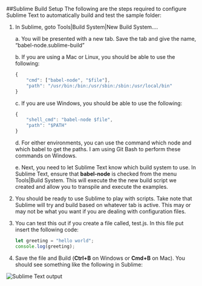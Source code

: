##Sublime Build Setup
The following are the steps required to configure Sublime Text to automatically build and test the sample folder:

1.	In Sublime, goto Tools|Build System|New Build System….
	
	a.	You will be presented with a new tab.  Save the tab and give the name, “babel-node.sublime-build”

	b.	If you are using a Mac or Linux, you should be able to use the following:

	``` javascript
	{
		"cmd": ["babel-node", "$file"],
		"path": "/usr/bin:/bin:/usr/sbin:/sbin:/usr/local/bin"
	}
	```
	
	c.	If you are use Windows, you should be able to use the following:

	``` javascript
	{
		"shell_cmd": "babel-node $file",
		"path": "$PATH"
	}
	```

	d.	For either environments, you can use the command which node and which babel to get the paths.  I am using Git Bash to perform these commands on Windows.

	e.	Next, you need to let Sublime Text know which build system to use.  In Sublime Text, ensure that **babel-node** is checked from the menu Tools|Build System.  This will execute the the new build script we created and allow you to transpile and execute the examples.

2.	You should be ready to use Sublime to play with scripts.  Take note that Sublime will try and build based on whatever tab is active.  This may or may not be what you want if you are dealing with configuration files.

3.	You can test this out if you create a file called, test.js.  In this file put insert the following code:

	``` javascript
	let greeting = "hello world";
	console.log(greeting);
	```

4.	Save the file and Build (**Ctrl+B** on Windows or **Cmd+B** on Mac).  You should see something like the following in Sublime:

![Sublime Text output](https://github.com/mattduffield/es6-succinctly/blob/master/doc/sublime-text-output.png)
